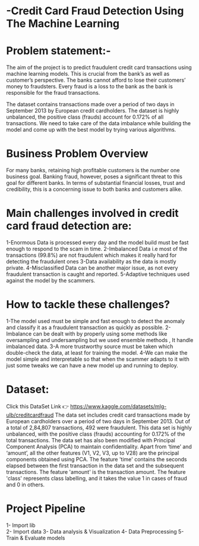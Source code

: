 # -Credit Card Fraud Detection Using The Machine Learning

# Problem statement:-
The aim of the project is to predict fraudulent credit card transactions using machine learning models. This is crucial from the bank’s as well as customer’s perspective. The banks cannot afford to lose their customers’ money to fraudsters. Every fraud is a loss to the bank as the bank is responsible for the fraud transactions.

The dataset contains transactions made over a period of two days in September 2013 by European credit cardholders. The dataset is highly unbalanced, the positive class (frauds) account for 0.172% of all transactions. We need to take care of the data imbalance while building the model and come up with the best model by trying various algorithms.

# Business Problem Overview
For many banks, retaining high profitable customers is the number one business goal. Banking fraud, however, poses a significant threat to this goal for different banks. In terms of substantial financial losses, trust and credibility, this is a concerning issue to both banks and customers alike.

# Main challenges involved in credit card fraud detection are:
1-Enormous Data is processed every day and the model build must be fast enough to respond to the scam in time.
2-Imbalanced Data i.e most of the transactions (99.8%) are not fraudulent which makes it really hard for detecting the fraudulent ones
3-Data availability as the data is mostly private.
4-Misclassified Data can be another major issue, as not every fraudulent transaction is caught and reported.
5-Adaptive techniques used against the model by the scammers.

# How to tackle these challenges?

1-The model used must be simple and fast enough to detect the anomaly and classify it as a fraudulent transaction as quickly as possible.
2- Imbalance can be dealt with by properly using some methods like oversampling and undersampling but we used ensemble methods , It handle imbalanced data.
3-A more trustworthy source must be taken which double-check the data, at least for training the model.
4-We can make the model simple and interpretable so that when the scammer adapts to it with just some tweaks we can have a new model up and running to deploy.

# Dataset:
Click this DataSet Link 👉 https://www.kaggle.com/datasets/mlg-ulb/creditcardfraud
The data set includes credit card transactions made by European cardholders over a period of two days in September 2013. Out of a total of 2,84,807 transactions, 492 were fraudulent. This data set is highly unbalanced, with the positive class (frauds) accounting for 0.172% of the total transactions. The data set has also been modified with Principal Component Analysis (PCA) to maintain confidentiality. Apart from ‘time’ and ‘amount’, all the other features (V1, V2, V3, up to V28) are the principal components obtained using PCA. The feature 'time' contains the seconds elapsed between the first transaction in the data set and the subsequent transactions. The feature 'amount' is the transaction amount. The feature 'class' represents class labelling, and it takes the value 1 in cases of fraud and 0 in others.



# Project Pipeline
1- Import lib    
2- Import data
3- Data analysis & Visualization
4- Data Preprocessing
5- Train & Evaluate models



 
